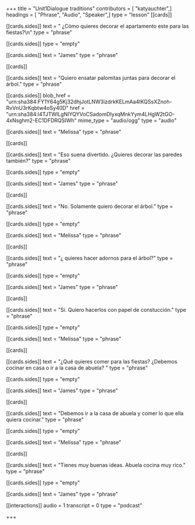 +++
title = "Unit1Dialogue traditions"
contributors = [ "katyauchter",]
headings = [ "Phrase", "Audio", "Speaker",]
type = "lesson"
[[cards]]

[[cards.sides]]
text = " ¿Cómo quieres decorar el apartamento este para las fiestas?\n"
type = "phrase"

[[cards.sides]]
type = "empty"

[[cards.sides]]
text = "James"
type = "phrase"

[[cards]]

[[cards.sides]]
text = "Quiero ensatar palomitas juntas para decorar el árbol."
type = "phrase"

[[cards.sides]]
blob_href = "urn:sha384:FY1Y64g5Kj32dhjJotLNW3izdrkKELmAa4IKQSsXZnoh-RvVnU3rKqbtw4oSy40D"
href = "urn:sha384:l4TJTWlLgNIYQYVoCSadomDIyxqMnkYym4LHgW2tGO-4xNsghm2-EC1DFDRQSIWh"
mime_type = "audio/ogg"
type = "audio"

[[cards.sides]]
text = "Melissa"
type = "phrase"

[[cards]]

[[cards.sides]]
text = "Eso suena divertido. ¿Quieres decorar las paredes también?"
type = "phrase"

[[cards.sides]]
type = "empty"

[[cards.sides]]
text = "James"
type = "phrase"

[[cards]]

[[cards.sides]]
text = "No. Solamente quiero decorar el árbol."
type = "phrase"

[[cards.sides]]
type = "empty"

[[cards.sides]]
text = "Melissa"
type = "phrase"

[[cards]]

[[cards.sides]]
text = "¿ quieres hacer adornos para el árbol?"
type = "phrase"

[[cards.sides]]
type = "empty"

[[cards.sides]]
text = "James"
type = "phrase"

[[cards]]

[[cards.sides]]
text = "Si. Quiero hacerlos con papel de constucción."
type = "phrase"

[[cards.sides]]
type = "empty"

[[cards.sides]]
text = "Melissa"
type = "phrase"

[[cards]]

[[cards.sides]]
text = "¿Qué quieres comer para las fiestas? ¿Debemos cocinar en casa o ir a la casa de abuela? "
type = "phrase"

[[cards.sides]]
type = "empty"

[[cards.sides]]
text = "James"
type = "phrase"

[[cards]]

[[cards.sides]]
text = "Debemos ir a la casa de abuela y comer lo que ella quiera cocinar."
type = "phrase"

[[cards.sides]]
type = "empty"

[[cards.sides]]
text = "Melissa"
type = "phrase"

[[cards]]

[[cards.sides]]
text = "Tienes muy buenas ideas.  Abuela cocina muy rico."
type = "phrase"

[[cards.sides]]
type = "empty"

[[cards.sides]]
text = "James"
type = "phrase"

[[interactions]]
audio = 1
transcript = 0
type = "podcast"

+++
